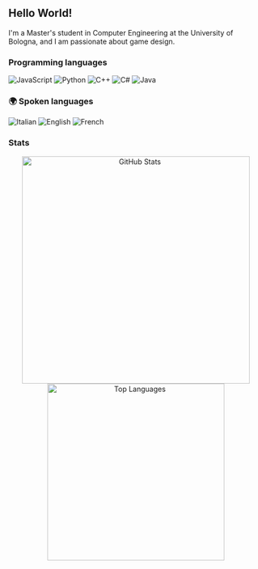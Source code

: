 ## Hello World!
I'm a Master's student in Computer Engineering at the University of Bologna, and I am passionate about game design. 

### Programming languages
<p>
    <img src="https://img.shields.io/badge/JavaScript-F7DF1E?style=flat&logo=javascript&logoColor=black" alt="JavaScript" />
    <img src="https://img.shields.io/badge/Python-3776AB?style=flat&logo=python&logoColor=white" alt="Python" />
    <img src="https://img.shields.io/badge/C++-00599C?style=flat&logo=c%2B%2B&logoColor=white" alt="C++" />
    <img src="https://img.shields.io/badge/C%23-239120?style=flat&logo=csharp&logoColor=white" alt="C#" />
    <img src="https://img.shields.io/badge/Java-007396?style=flat&logo=java&logoColor=white" alt="Java" />
</p>

### 🌍 Spoken languages
<p>
    <img src="https://img.shields.io/badge/Italian-0082C8?style=flat&logo=flag-icons&logoColor=white" alt="Italian" />
    <img src="https://img.shields.io/badge/English-FF4500?style=flat&logo=flag-icons&logoColor=white" alt="English" />
    <img src="https://img.shields.io/badge/French-005EB8?style=flat&logo=flag-icons&logoColor=white" alt="French" />

</p>

### Stats
<div align="center">
    <img src="https://github-readme-stats.vercel.app/api?username=federicadigiaimo&show_icons=true&count_private=true&hide=prs&theme=radical" alt="GitHub Stats" width="450" />
    <img src="https://github-readme-stats.vercel.app/api/top-langs/?username=federicadigiaimo&layout=compact&theme=radical" alt="Top Languages" width="350" />
</div>
<!--
**federicadigiaimo/federicadigiaimo** is a ✨ _special_ ✨ repository because its `README.md` (this file) appears on your GitHub profile.

Here are some ideas to get you started:

- 🔭 I’m currently working on ...
- 🌱 I’m currently learning ...
- 👯 I’m looking to collaborate on ...
- 🤔 I’m looking for help with ...
- 💬 Ask me about ...
- 📫 How to reach me: ...
- 😄 Pronouns: ...
- ⚡ Fun fact: ...
-->
